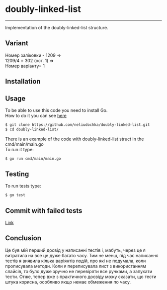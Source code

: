 # doubly-linked-list
---
Implementation of the doubly-linked-list structure.  

## Variant
Номер заліковки - 1209 =>  
1209/4 = 302 (ост. 1) =>  
Номер варіанту= 1

## Installation

## Usage
To be able to use this code you need to install Go.  
How to do it you can see [here](https://go.dev/doc/install)  

```bash
$ git clone https://github.com/neliudochka/doubly-linked-list.git
$ cd doubly-linked-list/
```

There is an example of the code with doubly-linked-list struct in the cmd/main/main.go  
To run it type:  
```bash
$ go run cmd/main/main.go
```

## Testing
To run tests type:  
```bash
$ go test
```
## Commit with failed tests
[Link](https://github.com/neliudochka/doubly-linked-list/commit/367bb0fc5e7e7b26e7166312d8afcb908761dd7e)

## Conclusion
Це був мій перший досвід у написанні тестів і, мабуть, через це я витратила на все це дуже багато часу. Тим не менш, під час написання тестів я виявила кілька варіянтів подій, про які не подумала, коли прописувала методи. Коли я переписувала лист з використанням слайсів, то було дуже зручно не перевіряти все ручками, а запукати тести. Отже, тепер вже з практичного досвіду можу сказати, що тести штука корисна, особливо якщо немає обмеження по часу.